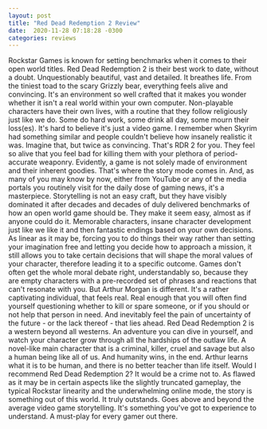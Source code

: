 ```yaml
---
layout: post
title: "Red Dead Redemption 2 Review"
date:  2020-11-28 07:18:28 -0300
categories: reviews
---
```

Rockstar Games is known for setting benchmarks when it comes to their open world titles. Red Dead Redemption 2 is their best work to date, without a doubt. Unquestionably beautiful, vast and detailed. It breathes life. From the tiniest toad to the scary Grizzly bear, everything feels alive and convincing. It's an environment so well crafted that it makes you wonder whether it isn't a real world within your own computer. Non-playable characters have their own lives, with a routine that they follow religiously just like we do. Some do hard work, some drink all day, some mourn their loss(es). It's hard to believe it's just a video game. I remember when Skyrim had something similar and people couldn't believe how insanely realistic it was. Imagine that, but twice as convincing. That's RDR 2 for you. They feel so alive that you feel bad for killing them with your plethora of period-accurate weaponry.
Evidently, a game is not solely made of environment and their inherent goodies. That's where the story mode comes in. And, as many of you may know by now, either from YouTube or any of the media portals you routinely visit for the daily dose of gaming news, it's a masterpiece. Storytelling is not an easy craft, but they have visibly dominated it after decades and decades of duly delivered benchmarks of how an open world game should be. They make it seem easy, almost as if anyone could do it. Memorable characters, insane character development just like we like it and then fantastic endings based on your own decisions. As linear as it may be, forcing you to do things their way rather than setting your imagination free and letting you decide how to approach a mission, it still allows you to take certain decisions that will shape the moral values of your character, therefore leading it to a specific outcome. Games don't often get the whole moral debate right, understandably so, because they are empty characters with a pre-recorded set of phrases and reactions that can't resonate with you. But Arthur Morgan is different. It's a rather captivating individual, that feels real. Real enough that you will often find yourself questioning whether to kill or spare someone, or if you should or not help that person in need. And inevitably feel the pain of uncertainty of the future - or the lack thereof - that lies ahead.
Red Dead Redemption 2 is a western beyond all westerns. An adventure you can dive in yourself, and watch your character grow through all the hardships of the outlaw life. A novel-like main character that is a criminal, killer, cruel and savage but also a human being like all of us. And humanity wins, in the end. Arthur learns what it is to be human, and there is no better teacher than life itself.
Would I recommend Red Dead Redemption 2? It would be a crime not to. As flawed as it may be in certain aspects like the slightly truncated gameplay, the typical Rockstar linearity and the underwhelming online mode, the story is something out of this world. It truly outstands. Goes above and beyond the average video game storytelling. It's something you've got to experience to understand. A must-play for every gamer out there.